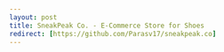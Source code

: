 ```yaml
---
layout: post
title: SneakPeak Co. - E-Commerce Store for Shoes
redirect: [https://github.com/Parasv17/sneakpeak.co]
---
```

